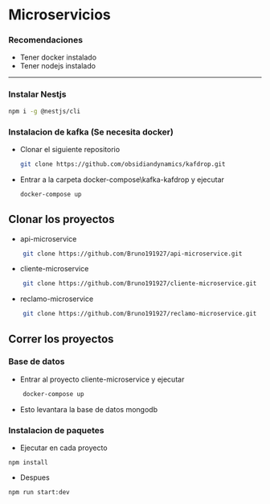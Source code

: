 # Microservicios
### Recomendaciones
* Tener docker instalado
* Tener nodejs instalado
-----------------------------
### Instalar Nestjs
```bash
npm i -g @nestjs/cli
```
### Instalacion de kafka (Se necesita docker)
* Clonar el siguiente repositorio
    ```bash
    git clone https://github.com/obsidiandynamics/kafdrop.git
    ```
* Entrar a la carpeta docker-compose\kafka-kafdrop y ejecutar
    ```bash
    docker-compose up
    ```
## Clonar los proyectos
* api-microservice
```bash
    git clone https://github.com/Bruno191927/api-microservice.git
```
* cliente-microservice
```bash
    git clone https://github.com/Bruno191927/cliente-microservice.git
```
* reclamo-microservice
```bash
    git clone https://github.com/Bruno191927/reclamo-microservice.git
```
## Correr los proyectos
### Base de datos
* Entrar al proyecto cliente-microservice y ejecutar
```bash
    docker-compose up
```
 * Esto levantara la base de datos mongodb

### Instalacion de paquetes

* Ejecutar en cada proyecto
```
npm install
```

* Despues 
```bash
npm run start:dev
```


